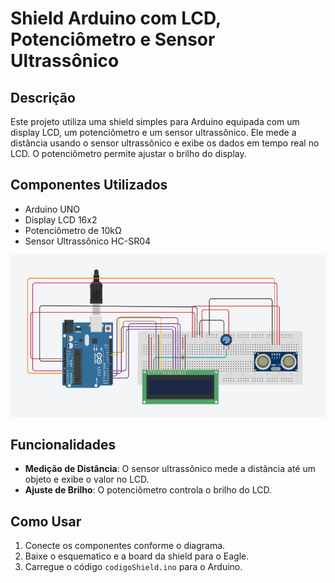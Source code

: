 # Shield Arduino com LCD, Potenciômetro e Sensor Ultrassônico

## Descrição
Este projeto utiliza uma shield simples para Arduino equipada com um display LCD, um potenciômetro e um sensor ultrassônico. Ele mede a distância usando o sensor ultrassônico e exibe os dados em tempo real no LCD. O potenciômetro permite ajustar o brilho do display.

## Componentes Utilizados
- Arduino UNO
- Display LCD 16x2
- Potenciômetro de 10kΩ
- Sensor Ultrassônico HC-SR04

![Diagrama de Circuito](diagrama_tinkercad.png)

## Funcionalidades
- **Medição de Distância**: O sensor ultrassônico mede a distância até um objeto e exibe o valor no LCD.
- **Ajuste de Brilho**: O potenciômetro controla o brilho do LCD.

## Como Usar
1. Conecte os componentes conforme o diagrama.
2. Baixe o esquematico e a board da shield para o Eagle.
3. Carregue o código `codigoShield.ino`  para o Arduino.


